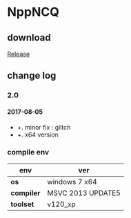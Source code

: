﻿# NppNCQ

## download

[Release](https://github.com/JetNpp/NppNCQ/tree/master/bin "Release")

## change log

### 2.0
#### 2017-08-05
- +. minor fix : glitch
- +. x64 version

### compile env
|env   | ver|
| - | - |
|__os__|windows 7 x64|
|__compiler__|MSVC 2013 UPDATE5|
|__toolset__|v120_xp|
